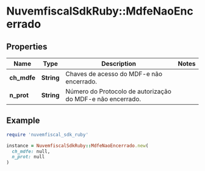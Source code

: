 # NuvemfiscalSdkRuby::MdfeNaoEncerrado

## Properties

| Name | Type | Description | Notes |
| ---- | ---- | ----------- | ----- |
| **ch_mdfe** | **String** | Chaves de acesso do MDF-e não encerrado. |  |
| **n_prot** | **String** | Número do Protocolo de autorização do MDF-e não encerrado. |  |

## Example

```ruby
require 'nuvemfiscal_sdk_ruby'

instance = NuvemfiscalSdkRuby::MdfeNaoEncerrado.new(
  ch_mdfe: null,
  n_prot: null
)
```

